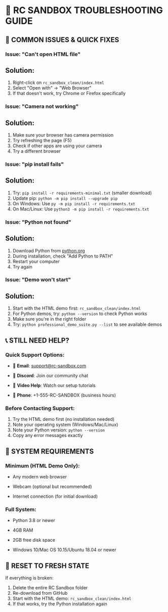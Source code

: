 # 🔧 RC SANDBOX TROUBLESHOOTING GUIDE

## 🚨 **COMMON ISSUES & QUICK FIXES**

### **Issue: "Can't open HTML file"**

## Solution:

1. Right-click on `rc_sandbox_clean/index.html`
2. Select "Open with" → "Web Browser"
3. If that doesn't work, try Chrome or Firefox specifically

### **Issue: "Camera not working"**

## Solution:

1. Make sure your browser has camera permission
2. Try refreshing the page (F5)
3. Check if other apps are using your camera
4. Try a different browser

### **Issue: "pip install fails"**

## Solution:

1. Try: `pip install -r requirements-minimal.txt` (smaller download)
2. Update pip: `python -m pip install --upgrade pip`
3. On Windows: Use `py -m pip install -r requirements.txt`
4. On Mac/Linux: Use `python3 -m pip install -r requirements.txt`

### **Issue: "Python not found"**

## Solution:

1. Download Python from [python.org](https://python.org)
2. During installation, check "Add Python to PATH"
3. Restart your computer
4. Try again

### **Issue: "Demo won't start"**

## Solution:

1. Start with the HTML demo first: `rc_sandbox_clean/index.html`
2. For Python demos, try: `python --version` to check Python works
3. Make sure you're in the right folder
4. Try: `python professional_demo_suite.py --list` to see available demos

## 📞 **STILL NEED HELP?**

### **Quick Support Options:**

- 📧 **Email**: support@rc-sandbox.com

- 💬 **Discord**: Join our community chat

- 🎥 **Video Help**: Watch our setup tutorials

- 📱 **Phone**: +1-555-RC-SANDBOX (business hours)

### **Before Contacting Support:**

1. Try the HTML demo first (no installation needed)
2. Note your operating system (Windows/Mac/Linux)
3. Note your Python version: `python --version`
4. Copy any error messages exactly

## 🎯 **SYSTEM REQUIREMENTS**

### **Minimum (HTML Demo Only):**

- Any modern web browser

- Webcam (optional but recommended)

- Internet connection (for initial download)

### **Full System:**

- Python 3.8 or newer

- 4GB RAM

- 2GB free disk space

- Windows 10/Mac OS 10.15/Ubuntu 18.04 or newer

## 🔄 **RESET TO FRESH STATE**

If everything is broken:
1. Delete the entire RC Sandbox folder
2. Re-download from GitHub
3. Start with the HTML demo: `rc_sandbox_clean/index.html`
4. If that works, try the Python installation again
